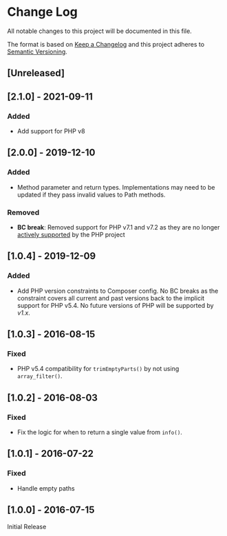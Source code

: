 # Change Log
All notable changes to this project will be documented in this file.

The format is based on [Keep a Changelog](http://keepachangelog.com/) 
and this project adheres to [Semantic Versioning](http://semver.org/).

## [Unreleased]

## [2.1.0] - 2021-09-11
### Added
- Add support for PHP v8

## [2.0.0] - 2019-12-10
### Added
- Method parameter and return types. Implementations may need to be updated if
  they pass invalid values to Path methods.
### Removed
- **BC break**: Removed support for PHP v7.1 and v7.2 as they are no longer
[actively supported](https://php.net/supported-versions.php) by the PHP project

## [1.0.4] - 2019-12-09
### Added
- Add PHP version constraints to Composer config. No BC breaks as the constraint
  covers all current and past versions back to the implicit support for PHP v5.4.
  No future versions of PHP will be supported by *v1.x*.

## [1.0.3] - 2016-08-15
### Fixed
- PHP v5.4 compatibility for `trimEmptyParts()` by not using `array_filter()`.

## [1.0.2] - 2016-08-03
### Fixed
- Fix the logic for when to return a single value from `info()`.

## [1.0.1] - 2016-07-22
### Fixed
- Handle empty paths

## [1.0.0] - 2016-07-15
Initial Release
